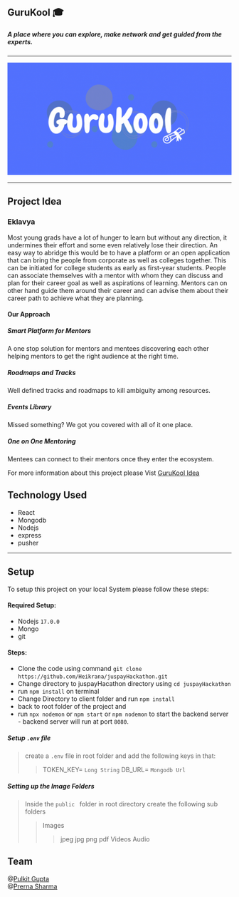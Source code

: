 ## GuruKool 🎓

##### A place where you can explore, make network and get guided from the experts.

---

<img src="./gurukool.gif"/>

---

## Project Idea

### Eklavya

Most young grads have a lot of hunger to learn but without any direction, it undermines their effort and some even relatively lose their direction. An easy way to abridge this would be to have a platform or an open application that can bring the people from corporate as well as colleges together. This can be initiated for college students as early as first-year students. People can associate themselves with a mentor with whom they can discuss and plan for their career goal as well as aspirations of learning. Mentors can on other hand guide them around their career and can advise them about their career path to achieve what they are planning.

#### Our Approach

##### Smart Platform for Mentors

A one stop solution for mentors and mentees discovering each other helping mentors to get the right audience at the right time.

##### Roadmaps and Tracks

Well defined tracks and roadmaps to kill ambiguity among resources.

##### Events Library

Missed something? We got you covered with all of it one place.

##### One on One Mentoring

Mentees can connect to their mentors once they enter the ecosystem.

For more information about this project please Vist [GuruKool Idea](https://ishaantyagi.github.io/Gurukool-Docs/)

## Technology Used

- React
- Mongodb
- Nodejs
- express
- pusher

---

## Setup

To setup this project on your local System please follow these steps:

#### Required Setup:

- Nodejs `17.0.0`
- Mongo
- git

#### Steps:

- Clone the code using command `git clone https://github.com/Heikrana/juspayHackathon.git`
- Change directory to juspayHacathon directory using `cd juspayHackathon`
- run `npm install` on terminal
- Change Directory to client folder and run `npm install`
- back to root folder of the project and
- run `npx nodemon` or `npm start` or `npm nodemon` to start the backend server - backend server will run at port `8080`.

##### Setup `.env` file

> create a `.env` file in root folder and add the following keys in that:
>
> > TOKEN_KEY= `Long String`
> > DB_URL= `Mongodb Url`

##### Setting up the Image Folders

> Inside the `public ` folder in root directory create the following sub folders
>
> > Images
> >
> > > jpeg
> > > jpg
> > > png
> > > pdf
> > > Videos
> > > Audio

## Team

@[Pulkit Gupta](https://github.com/pulkit-30)
<br>
@[Prerna Sharma](https://github.com/prerna-0202)
